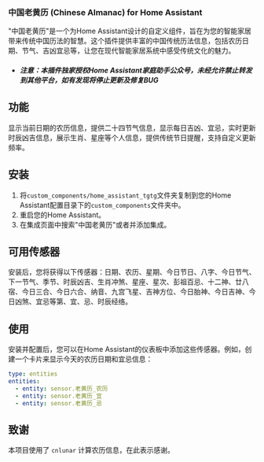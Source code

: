 
### 中国老黄历 (Chinese Almanac) for Home Assistant

"中国老黄历"是一个为Home Assistant设计的自定义组件，旨在为您的智能家居带来传统中国历法的智慧。这个插件提供丰富的中国传统历法信息，包括农历日期、节气、吉凶宜忌等，让您在现代智能家居系统中感受传统文化的魅力。
- ##### 注意：本插件独家授权Home Assistant家庭助手公众号，未经允许禁止转发到其他平台，如有发现将停止更新及修复BUG

## 功能
显示当前日期的农历信息，提供二十四节气信息，显示每日吉凶、宜忌，实时更新时辰凶吉信息，展示生肖、星座等个人信息，提供传统节日提醒，支持自定义更新频率。

## 安装
1. 将`custom_components/home_assistant_tgtg`文件夹复制到您的Home Assistant配置目录下的`custom_components`文件夹中。
2. 重启您的Home Assistant。
3. 在集成页面中搜索"中国老黄历"或者并添加集成。

## 可用传感器
安装后，您将获得以下传感器：日期、农历、星期、今日节日、八字、今日节气、下一节气、季节、时辰凶吉、生肖冲煞、星座、星次、彭祖百忌、十二神、廿八宿、今日三合、今日六合、纳音、九宫飞星、吉神方位、今日胎神、今日吉神、今日凶煞、宜忌等第、宜、忌、时辰经络。

## 使用
安装并配置后，您可以在Home Assistant的仪表板中添加这些传感器。例如，创建一个卡片来显示今天的农历日期和宜忌信息：

```yaml
type: entities
entities:
  - entity: sensor.老黄历_农历
  - entity: sensor.老黄历_宜
  - entity: sensor.老黄历_忌
```

## 致谢
本项目使用了 `cnlunar` 计算农历信息，在此表示感谢。
